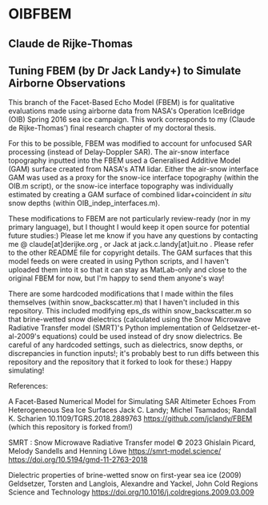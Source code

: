 # OIBFBEM
## Claude de Rijke-Thomas
## Tuning FBEM (by Dr Jack Landy+) to Simulate Airborne Observations

This branch of the Facet-Based Echo Model (FBEM) is for qualitative evaluations made using airborne data from NASA's Operation IceBridge (OIB) Spring 2016 sea ice campaign. This work corresponds to my (Claude de Rijke-Thomas') final research chapter of my doctoral thesis.

For this to be possible, FBEM was modified to account for unfocused SAR processing (instead of Delay-Doppler SAR). The air-snow interface topography inputted into the FBEM used a Generalised Additive Model (GAM) surface created from NASA's ATM lidar. Either the air-snow
interface GAM was used as a proxy for the snow-ice interface topography (within the OIB.m script), or the snow-ice interface topography
was individually estimated by creating a GAM surface of combined lidar+coincident $in\ situ$ snow depths (within OIB_indep_interfaces.m).

These modifications to FBEM are not particularly review-ready (nor in my primary language), but I thought I would keep it open source for potential future studies:) Please let me know if you have any questions by contacting me @ claude[at]derijke.org , or Jack at jack.c.landy[at]uit.no . Please refer to the other README file for copyright details. The GAM surfaces that this model feeds on were created in using Python scripts, and I haven't uploaded them into it so that it can stay as MatLab-only and close to the original FBEM for now, but I'm happy to send them anyone's way!

There are some hardcoded modifications that I made within the files themselves (within snow_backscatter.m) that I haven't included in this repository. This included modifying eps_ds within snow_backscatter.m so that brine-wetted snow dielectrics (calculated using the Snow Microwave Radiative Transfer model (SMRT)'s Python implementation of Geldsetzer-et-al-2009's equations) could be used instead of dry snow dielectrics. Be careful of any hardcoded settings, such as dielectrics, snow depths, or discrepancies in function inputs!; it's probably best to run diffs between this repository and the repository that it forked to look for these:) Happy simulating!


References:

A Facet-Based Numerical Model for Simulating SAR Altimeter Echoes From Heterogeneous Sea Ice Surfaces
Jack C. Landy; Michel Tsamados; Randall K. Scharien
10.1109/TGRS.2018.2889763
https://github.com/jclandy/FBEM (which this repository is forked from!)


SMRT : Snow Microwave Radiative Transfer model
© 2023 Ghislain Picard, Melody Sandells and Henning Löwe 
https://smrt-model.science/
https://doi.org/10.5194/gmd-11-2763-2018


Dielectric properties of brine-wetted snow on first-year sea ice (2009)
Geldsetzer, Torsten and Langlois, Alexandre and Yackel, John
Cold Regions Science and Technology
https://doi.org/10.1016/j.coldregions.2009.03.009




